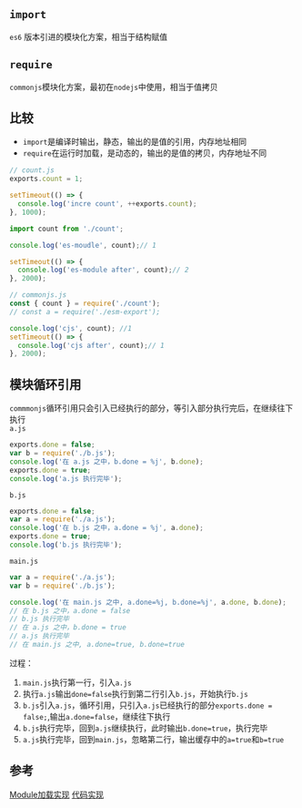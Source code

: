 ## `import`
`es6` 版本引进的模块化方案，相当于结构赋值

## `require`
`commonjs`模块化方案，最初在`nodejs`中使用，相当于值拷贝

## 比较
* `import`是编译时输出，静态，输出的是值的引用，内存地址相同
* `require`在运行时加载，是动态的，输出的是值的拷贝，内存地址不同

```js
// count.js
exports.count = 1;

setTimeout(() => {
  console.log('incre count', ++exports.count);
}, 1000);
```

```js
import count from './count';

console.log('es-moudle', count);// 1

setTimeout(() => {
  console.log('es-module after', count);// 2
}, 2000);
```

```js
// commonjs.js
const { count } = require('./count');
// const a = require('./esm-export');

console.log('cjs', count); //1
setTimeout(() => {
  console.log('cjs after', count);// 1
}, 2000);
```

## 模块循环引用
`commmonjs`循环引用只会引入已经执行的部分，等引入部分执行完后，在继续往下执行
<br/>
`a.js`
```js
exports.done = false;
var b = require('./b.js');
console.log('在 a.js 之中，b.done = %j', b.done);
exports.done = true;
console.log('a.js 执行完毕');
```
`b.js`
```js
exports.done = false;
var a = require('./a.js');
console.log('在 b.js 之中，a.done = %j', a.done);
exports.done = true;
console.log('b.js 执行完毕');
```
`main.js`
```js
var a = require('./a.js');
var b = require('./b.js');

console.log('在 main.js 之中, a.done=%j, b.done=%j', a.done, b.done);
// 在 b.js 之中，a.done = false
// b.js 执行完毕
// 在 a.js 之中，b.done = true
// a.js 执行完毕
// 在 main.js 之中, a.done=true, b.done=true
```
过程：
1. `main.js`执行第一行，引入`a.js`
2. 执行`a.js`输出`done=false`执行到第二行引入`b.js`，开始执行`b.js`
3. `b.js`引入`a.js`，循环引用，只引入`a.js`已经执行的部分`exports.done = false;`,输出`a.done=false`，继续往下执行
4. `b.js`执行完毕，回到`a.js`继续执行，此时输出`b.done=true`，执行完毕
5. `a.js`执行完毕，回到`main.js`，忽略第二行，输出缓存中的`a=true`和`b=true`

## 参考
[Module加载实现](https://es6.ruanyifeng.com/#docs/module-loader)
[代码实现](https://github.com/shuch/blog/tree/master/module)
